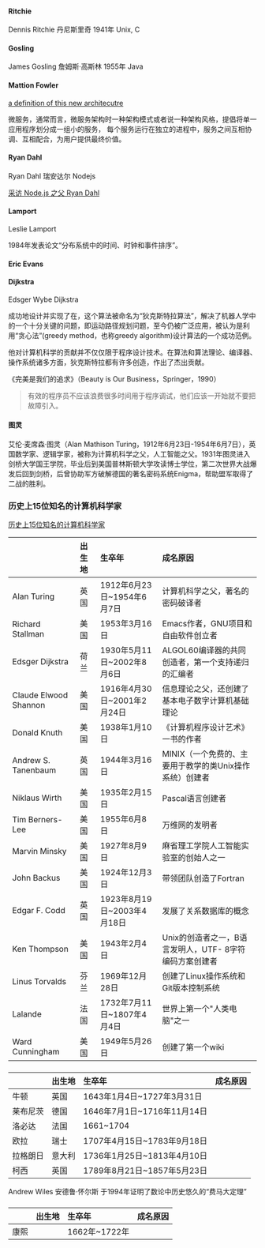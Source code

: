 #### Ritchie
Dennis Ritchie 丹尼斯里奇 1941年 Unix, C

#### Gosling
James Gosling 詹姆斯·高斯林 1955年 Java

#### Mattion Fowler
[a definition of this new architecutre](https://martinfowler.com/)

微服务，通常而言，微服务架构时一种架构模式或者说一种架构风格，提倡将单一应用程序划分成一组小的服务，
每个服务运行在独立的进程中，服务之间互相协调、互相配合，为用户提供最终价值。



#### Ryan Dahl
Ryan Dahl 瑞安达尔 Nodejs

[采访 Node.js 之父 Ryan Dahl](http://blog.jobbole.com/113585/)

#### Lamport
Leslie Lamport

1984年发表论文“分布系统中的时间、时钟和事件排序”。

#### Eric Evans

#### Dijkstra
Edsger Wybe Dijkstra

成功地设计并实现了在，这个算法被命名为“狄克斯特拉算法”，解决了机器人学中的一个十分关键的问题，即运动路径规划问题，至今仍被广泛应用，被认为是利用“贪心法”(greedy method，也称greedy algorithm)设计算法的一个成功范例。

他对计算机科学的贡献并不仅仅限于程序设计技术。在算法和算法理论、编译器、操作系统诸多方面，狄克斯特拉都有许多创造，作出了杰出贡献。

《完美是我们的追求》（Beauty is Our Business，Springer，1990）

> 有效的程序员不应该浪费很多时间用于程序调试，他们应该一开始就不要把故障引入。

#### 图灵
艾伦·麦席森·图灵（Alan Mathison Turing，1912年6月23日-1954年6月7日），英国数学家、逻辑学家，被称为计算机科学之父，人工智能之父。1931年图灵进入剑桥大学国王学院，毕业后到美国普林斯顿大学攻读博士学位，第二次世界大战爆发后回到剑桥，后曾协助军方破解德国的著名密码系统Enigma，帮助盟军取得了二战的胜利。


### 历史上15位知名的计算机科学家
[历史上15位知名的计算机科学家](https://www.cnblogs.com/tsingke/p/9631910.html)

|                       | 出生地 | 生卒年                      | 成名原因                                                |
| :-------------------- | :----- | :-------------------------- | :------------------------------------------------------ |
| Alan Turing           | 英国   | 1912年6月23日~1954年6月7日  | 计算机科学之父，著名的密码破译者                        |
| Richard Stallman      | 美国   | 1953年3月16日               | Emacs作者，GNU项目和自由软件创立者                      |
| Edsger Dijkstra       | 荷兰   | 1930年5月11日~2002年8月6日  | ALGOL60编译器的共同创造者，第一个支持递归的汇编者       |
| Claude Elwood Shannon | 美国   | 1916年4月30日~2001年2月24日 | 信息理论之父，还创建了基本电子数字计算机基础理论        |
| Donald Knuth          | 美国   | 1938年1月10日               | 《计算机程序设计艺术》一书的作者                        |
| Andrew S. Tanenbaum   | 英国   | 1944年3月16日               | MINIX（一个免费的、主要用于教学的类Unix操作系统）创建者 |
| Niklaus Wirth         | 美国   | 1935年2月15日               | Pascal语言创建者                                        |
| Tim Berners-Lee       | 美国   | 1955年6月8日                | 万维网的发明者                                          |
| Marvin Minsky         | 美国   | 1927年8月9日                | 麻省理工学院人工智能实验室的创始人之一                  |
| John Backus           | 美国   | 1924年12月3日               | 带领团队创造了Fortran                                   |
| Edgar F. Codd         | 英国   | 1923年8月19日~2003年4月18日 | 发展了关系数据库的概念                                  |
| Ken Thompson          | 美国   | 1943年2月4日                | Unix的创造者之一，B语言发明人，UTF- 8字符编码方案创建者 |
| Linus Torvalds        | 芬兰   | 1969年12月28日              | 创建了Linux操作系统和Git版本控制系统                    |
| Lalande               | 法国   | 1732年7月11日~1807年4月4日  | 世界上第一个"人类电脑"之一                              |
| Ward Cunningham       | 美国   | 1949年5月26日               | 创建了第一个wiki                                        |


### 

|          | 出生地 | 生卒年                      | 成名原因 |
| :------- | :----- | :-------------------------- | :------- |
| 牛顿     | 英国   | 1643年1月4日~1727年3月31日  |          |
| 莱布尼茨 | 德国   | 1646年7月1日~1716年11月14日 |          |
| 洛必达   | 法国   | 1661~1704                   |          |
| 欧拉     | 瑞士   | 1707年4月15日~1783年9月18日 |          |
| 拉格朗日 | 意大利 | 1736年1月25日~1813年4月10日 |          |
| 柯西     | 英国   | 1789年8月21日~1857年5月23日 |          |


Andrew Wiles 安德鲁·怀尔斯  于1994年证明了数论中历史悠久的“费马大定理”

### 

|      | 出生地 | 生卒年        | 成名原因 |
| :--- | :----- | :------------ | :------- |
| 康熙 |        | 1662年~1722年 |          |